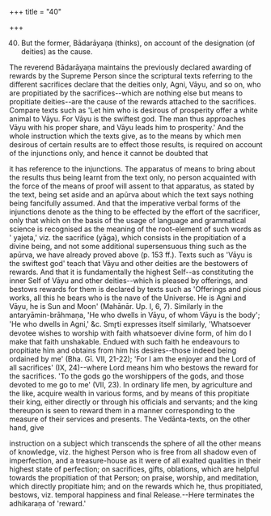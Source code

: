 +++
title = "40"

+++


40. But the former, Bādarāyaṇa (thinks), on account of the designation (of deities) as the cause.

The reverend Bādarāyaṇa maintains the previously declared awarding of rewards by the Supreme Person since the scriptural texts referring to the different sacrifices declare that the deities only, Agni, Vāyu, and so on, who are propitiated by the sacrifices--which are nothing else but means to propitiate deities--are the cause of the rewards attached to the sacrifices. Compare texts such as 'Let him who is desirous of prosperity offer a white animal to Vāyu. For Vāyu is the swiftest god. The man thus approaches Vāyu with his proper share, and Vāyu leads him to prosperity.' And the whole instruction which the texts give, as to the means by which men desirous of certain results are to effect those results, is required on account of the injunctions only, and hence it cannot be doubted that

it has reference to the injunctions. The apparatus of means to bring about the results thus being learnt from the text only, no person acquainted with the force of the means of proof will assent to that apparatus, as stated by the text, being set aside and an apūrva about which the text says nothing being fancifully assumed. And that the imperative verbal forms of the injunctions denote as the thing to be effected by the effort of the sacrificer, only that which on the basis of the usage of language and grammatical science is recognised as the meaning of the root-element of such words as ' yajeta,' viz. the sacrifice (yāga), which consists in the propitiation of a divine being, and not some additional supersensuous thing such as the apūrva, we have already proved above (p. 153 ff.). Texts such as 'Vāyu is the swiftest god' teach that Vāyu and other deities are the bestowers of rewards. And that it is fundamentally the highest Self--as constituting the inner Self of Vāyu and other deities--which is pleased by offerings, and bestows rewards for them is declared by texts such as 'Offerings and pious works, all this he bears who is the nave of the Universe. He is Agni and Vāyu, he is Sun and Moon' (Mahānār. Up. I, 6, 7). Similarly in the antaryāmin-brāhmaṇa, 'He who dwells in Vāyu, of whom Vāyu is the body'; 'He who dwells in Agni,' &c. Smr̥ti expresses itself similarly, 'Whatsoever devotee wishes to worship with faith whatsoever divine form, of him do I make that faith unshakable. Endued with such faith he endeavours to propitiate him and obtains from him his desires--those indeed being ordained by me' (Bha. Gī. VII, 21-22); 'For I am the enjoyer and the Lord of all sacrifices' (IX, 24)--where Lord means him who bestows the reward for the sacrifices. 'To the gods go the worshippers of the gods, and those devoted to me go to me' (VII, 23). In ordinary life men, by agriculture and the like, acquire wealth in various forms, and by means of this propitiate their king, either directly or through his officials and servants; and the king thereupon is seen to reward them in a manner corresponding to the measure of their services and presents. The Vedānta-texts, on the other hand, give

instruction on a subject which transcends the sphere of all the other means of knowledge, viz. the highest Person who is free from all shadow even of imperfection, and a treasure-house as it were of all exalted qualities in their highest state of perfection; on sacrifices, gifts, oblations, which are helpful towards the propitiation of that Person; on praise, worship, and meditation, which directly propitiate him; and on the rewards which he, thus propitiated, bestows, viz. temporal happiness and final Release.--Here terminates the adhikaraṇa of 'reward.'

